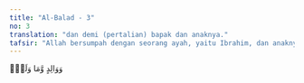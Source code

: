 ```yaml
---
title: "Al-Balad - 3"
no: 3
translation: "dan demi (pertalian) bapak dan anaknya."
tafsir: "Allah bersumpah dengan seorang ayah, yaitu Ibrahim, dan anaknya, yaitu Ismail yang nanti menurunkan Nabi Muhammad. Dengan demikian, Allah bersumpah dengan nenek moyang Nabi Muhammad setelah sebelumnya Allah bersumpah dengan beliau dan kota kelahiran beliau, yang menunjukkan pertalian kedua nabi tersebut. Ada pula yang menafsirkan \"ayah\" dengan Adam yang merupakan ayah umat manusia dan anak cucunya yang lahir sesudah itu siapa saja."
---
```


وَوَالِدٍ وَّمَا وَلَدَۙ
